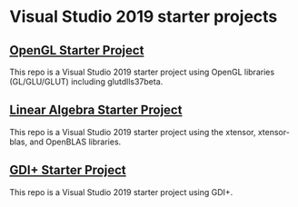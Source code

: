 # Visual Studio 2019 starter projects

## [OpenGL Starter Project](./HelloOpenGL)

This repo is a Visual Studio 2019 starter project using OpenGL libraries (GL/GLU/GLUT) including glutdlls37beta.


## [Linear Algebra Starter Project](./LinearAlgebra)

This repo is a Visual Studio 2019 starter project using the xtensor, xtensor-blas, and OpenBLAS libraries.


## [GDI+ Starter Project](./LinearAlgebra)

This repo is a Visual Studio 2019 starter project using GDI+.

